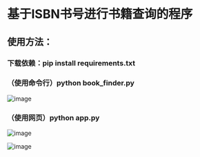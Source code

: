 # 基于ISBN书号进行书籍查询的程序

## 使用方法：

### 下载依赖：pip install requirements.txt

### （使用命令行）python book_finder.py

![image](https://github.com/user-attachments/assets/d0dccd44-ef03-4610-8a92-2c7493aec79d)

### （使用网页）python app.py

![image](https://github.com/user-attachments/assets/9b87dd69-c731-424d-b624-16b89b2fa98b)


![image](https://github.com/user-attachments/assets/e703c61b-121c-4fab-bab9-4acc67b8dbfd)
